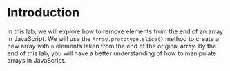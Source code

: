 # Introduction

In this lab, we will explore how to remove elements from the end of an array in JavaScript. We will use the `Array.prototype.slice()` method to create a new array with `n` elements taken from the end of the original array. By the end of this lab, you will have a better understanding of how to manipulate arrays in JavaScript.
